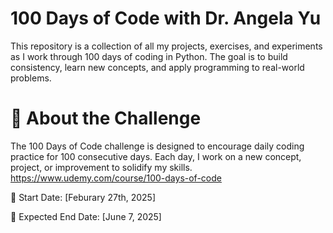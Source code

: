 # 100 Days of Code with Dr. Angela Yu
This repository is a collection of all my projects, exercises, and experiments as I work through 100 days of coding in Python. The goal is to build consistency, learn new concepts, and apply programming to real-world problems.

# 📖 About the Challenge

The 100 Days of Code challenge is designed to encourage daily coding practice for 100 consecutive days. Each day, I work on a new concept, project, or improvement to solidify my skills.
https://www.udemy.com/course/100-days-of-code

📅 Start Date: [Feburary 27th, 2025]

🏁 Expected End Date: [June 7, 2025]
